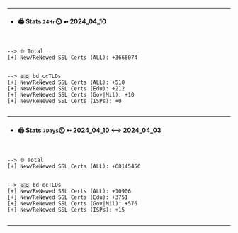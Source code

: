 

---
- #### 🖨️ **Stats** `24Hr`⏲️ ➼ 2024_04_10
```console


--> 🌐 Total
[+] New/ReNewed SSL Certs (ALL): +3666074


--> 🇧🇩 bd_ccTLDs
[+] New/ReNewed SSL Certs (ALL): +510
[+] New/ReNewed SSL Certs (Edu): +212
[+] New/ReNewed SSL Certs (Gov|Mil): +10
[+] New/ReNewed SSL Certs (ISPs): +0


```

---
- #### 🖨️ **Stats** `7Days`⏲️ ➼ 2024_04_10 <--> 2024_04_03
```console


--> 🌐 Total
[+] New/ReNewed SSL Certs (ALL): +68145456


--> 🇧🇩 bd_ccTLDs
[+] New/ReNewed SSL Certs (ALL): +10906
[+] New/ReNewed SSL Certs (Edu): +3751
[+] New/ReNewed SSL Certs (Gov|Mil): +576
[+] New/ReNewed SSL Certs (ISPs): +15


```

---

